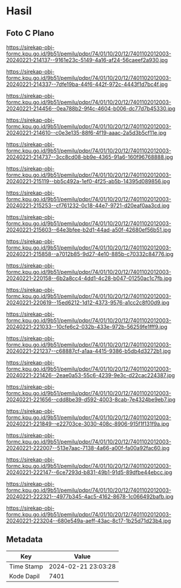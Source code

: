 # Hasil

## Foto C Plano

https://sirekap-obj-formc.kpu.go.id/9b51/pemilu/pdpr/74/01/10/20/12/7401102012003-20240221-214137--9161e23c-5149-4a16-af24-56caeef2a930.jpg

https://sirekap-obj-formc.kpu.go.id/9b51/pemilu/pdpr/74/01/10/20/12/7401102012003-20240221-214337--7dfe19ba-44f6-442f-972c-4443f1d7bc4f.jpg

https://sirekap-obj-formc.kpu.go.id/9b51/pemilu/pdpr/74/01/10/20/12/7401102012003-20240221-214456--0ea788b2-9f4c-4604-b006-dc77d7b45330.jpg

https://sirekap-obj-formc.kpu.go.id/9b51/pemilu/pdpr/74/01/10/20/12/7401102012003-20240221-214610--c0e3e135-88f6-4f19-aaac-2a5d3b5cf11e.jpg

https://sirekap-obj-formc.kpu.go.id/9b51/pemilu/pdpr/74/01/10/20/12/7401102012003-20240221-214737--3cc8cd08-bb9e-4365-91a6-160f96768888.jpg

https://sirekap-obj-formc.kpu.go.id/9b51/pemilu/pdpr/74/01/10/20/12/7401102012003-20240221-215119--bb5c492a-1ef0-4f25-ab5b-14395d089856.jpg

https://sirekap-obj-formc.kpu.go.id/9b51/pemilu/pdpr/74/01/10/20/12/7401102012003-20240221-215253--cf761232-0c18-44e7-9721-d20eaf0aa3cd.jpg

https://sirekap-obj-formc.kpu.go.id/9b51/pemilu/pdpr/74/01/10/20/12/7401102012003-20240221-215603--64e3bfee-b2d1-44ad-a50f-42680ef56b51.jpg

https://sirekap-obj-formc.kpu.go.id/9b51/pemilu/pdpr/74/01/10/20/12/7401102012003-20240221-215858--a7012b85-9d27-4e10-885b-c70332c84776.jpg

https://sirekap-obj-formc.kpu.go.id/9b51/pemilu/pdpr/74/01/10/20/12/7401102012003-20240221-220158--6b2a8cc4-4dd1-4c28-b047-01250ac1c7fb.jpg

https://sirekap-obj-formc.kpu.go.id/9b51/pemilu/pdpr/74/01/10/20/12/7401102012003-20240221-220619--15ed6212-1d12-4373-9576-a1cc2c8f00d9.jpg

https://sirekap-obj-formc.kpu.go.id/9b51/pemilu/pdpr/74/01/10/20/12/7401102012003-20240221-221033--10cfe6c2-032b-433e-972b-56259fe1fff9.jpg

https://sirekap-obj-formc.kpu.go.id/9b51/pemilu/pdpr/74/01/10/20/12/7401102012003-20240221-221237--c68887cf-a1aa-4415-9386-b5db4d3272b1.jpg

https://sirekap-obj-formc.kpu.go.id/9b51/pemilu/pdpr/74/01/10/20/12/7401102012003-20240221-221426--2eae0a53-55c6-4239-9e3c-d22cac224387.jpg

https://sirekap-obj-formc.kpu.go.id/9b51/pemilu/pdpr/74/01/10/20/12/7401102012003-20240221-221656--cdd8be39-d592-4003-8cab-7e4324be9eb7.jpg

https://sirekap-obj-formc.kpu.go.id/9b51/pemilu/pdpr/74/01/10/20/12/7401102012003-20240221-221849--e22703ce-3030-408c-8906-915f1f131f9a.jpg

https://sirekap-obj-formc.kpu.go.id/9b51/pemilu/pdpr/74/01/10/20/12/7401102012003-20240221-222007--513e7aac-7138-4a66-a00f-fa00a92fac60.jpg

https://sirekap-obj-formc.kpu.go.id/9b51/pemilu/pdpr/74/01/10/20/12/7401102012003-20240221-222147--6ce7293d-b831-49b1-91d5-89dfbe44ebcc.jpg

https://sirekap-obj-formc.kpu.go.id/9b51/pemilu/pdpr/74/01/10/20/12/7401102012003-20240221-222321--4977b345-4ac5-4162-8678-1c066492bafb.jpg

https://sirekap-obj-formc.kpu.go.id/9b51/pemilu/pdpr/74/01/10/20/12/7401102012003-20240221-223204--680e549a-aeff-43ac-8c17-1b25d71d23b4.jpg


## Metadata

| Key        | Value               |
| ---------- | ------------------- |
| Time Stamp | 2024-02-21 23:03:28 |
| Kode Dapil | 7401                |



